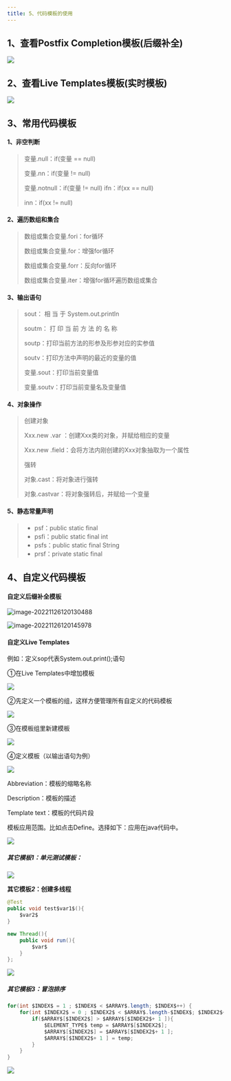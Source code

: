 ```yaml
---
title: 5、代码模板的使用
---
```

## 1、查看Postfix Completion模板(后缀补全)

![](../../images/image109.jpeg)

## 2、查看Live Templates模板(实时模板)

![](../../images/image110.jpeg)

## 3、常用代码模板

#### 1、非空判断

> 变量.null：if(变量 == null)
>
> 变量.nn：if(变量 != null)
>
> 变量.notnull：if(变量 != null) ifn：if(xx == null)
>
> inn：if(xx != null)

#### 2、遍历数组和集合

> 数组或集合变量.fori：for循环
>
> 数组或集合变量.for：增强for循环
>
> 数组或集合变量.forr：反向for循环
>
> 数组或集合变量.iter：增强for循环遍历数组或集合

#### 3、输出语句

> sout： 相 当 于 System.out.println
>
> soutm： 打 印 当 前 方 法 的 名 称
>
> soutp：打印当前方法的形参及形参对应的实参值
>
> soutv：打印方法中声明的最近的变量的值
>
> 变量.sout：打印当前变量值
>
> 变量.soutv：打印当前变量名及变量值

#### 4、对象操作

> 创建对象
>
> Xxx.new .var ：创建Xxx类的对象，并赋给相应的变量
>
> Xxx.new .field：会将方法内刚创建的Xxx对象抽取为一个属性
>
> 强转
>
> 对象.cast：将对象进行强转
>
> 对象.castvar：将对象强转后，并赋给一个变量

#### 5、静态常量声明

> - psf：public static final
> - psfi：public static final int
> - psfs：public static final String
> - prsf：private static final

## 4、自定义代码模板

#### 自定义后缀补全模板

![image-20221126120130488](../../images/image-20221126120130488.png)

![image-20221126120145978](../../images/image-20221126120145978.png)



#### 自定义Live Templates

例如：定义sop代表System.out.print();语句

①在Live Templates中增加模板

![](../../images/image113.jpeg)

②先定义一个模板的组，这样方便管理所有自定义的代码模板

![](../../images/image114.png)

③在模板组里新建模板

![](../../images/image115.jpeg)

④定义模板（以输出语句为例）

![](../../images/image116.jpeg)

Abbreviation：模板的缩略名称

Description：模板的描述

Template text：模板的代码片段

模板应用范围。比如点击Define。选择如下：应用在java代码中。

![](../../images/image117.png)

##### 其它模板*1*：单元测试模板：

![](../../images/image118.jpeg)

**其它模板*2*：创建多线程**

```java
@Test
public void test$var1$(){
    $var2$
}
```

```java
new Thread(){
    public void run(){
        $var$
    }
};
```



![](../../images/image119.png)

##### 其它模板3：冒泡排序

```java
for(int $INDEX$ = 1 ; $INDEX$ < $ARRAY$.length; $INDEX$++) {   
    for(int $INDEX2$ = 0 ; $INDEX2$ < $ARRAY$.length-$INDEX$; $INDEX2$++) {
        if($ARRAY$[$INDEX2$] > $ARRAY$[$INDEX2$+ 1 ]){
            $ELEMENT_TYPE$ temp = $ARRAY$[$INDEX2$];
            $ARRAY$[$INDEX2$] = $ARRAY$[$INDEX2$+ 1 ];
            $ARRAY$[$INDEX2$+ 1 ] = temp;
        }
    }
}
```



![](../../images/image120.jpeg)
